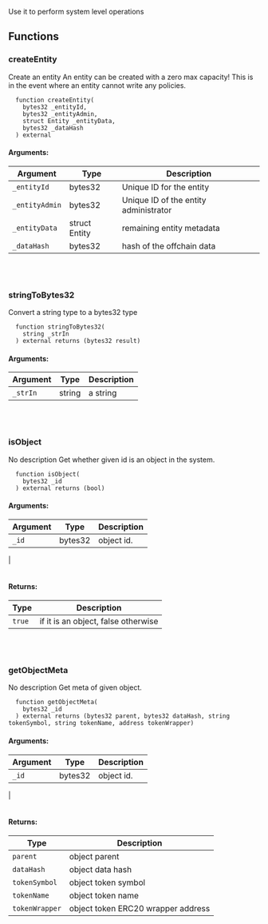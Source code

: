 Use it to perform system level operations
## Functions
### createEntity
Create an entity
An entity can be created with a zero max capacity! This is in the event where an entity cannot write any policies.
```solidity
  function createEntity(
    bytes32 _entityId,
    bytes32 _entityAdmin,
    struct Entity _entityData,
    bytes32 _dataHash
  ) external
```
#### Arguments:
| Argument | Type | Description |
| --- | --- | --- |
|`_entityId` | bytes32 | Unique ID for the entity
|`_entityAdmin` | bytes32 | Unique ID of the entity administrator
|`_entityData` | struct Entity | remaining entity metadata
|`_dataHash` | bytes32 | hash of the offchain data|
<br></br>
### stringToBytes32
Convert a string type to a bytes32 type
```solidity
  function stringToBytes32(
    string _strIn
  ) external returns (bytes32 result)
```
#### Arguments:
| Argument | Type | Description |
| --- | --- | --- |
|`_strIn` | string | a string|
<br></br>
### isObject
No description
Get whether given id is an object in the system.
```solidity
  function isObject(
    bytes32 _id
  ) external returns (bool)
```
#### Arguments:
| Argument | Type | Description |
| --- | --- | --- |
|`_id` | bytes32 | object id.
|
<br></br>
#### Returns:
| Type | Description |
| --- | --- |
|`true` | if it is an object, false otherwise|
<br></br>
### getObjectMeta
No description
Get meta of given object.
```solidity
  function getObjectMeta(
    bytes32 _id
  ) external returns (bytes32 parent, bytes32 dataHash, string tokenSymbol, string tokenName, address tokenWrapper)
```
#### Arguments:
| Argument | Type | Description |
| --- | --- | --- |
|`_id` | bytes32 | object id.
|
<br></br>
#### Returns:
| Type | Description |
| --- | --- |
|`parent` | object parent
|`dataHash` | object data hash
|`tokenSymbol` | object token symbol
|`tokenName` | object token name
|`tokenWrapper` | object token ERC20 wrapper address|
<br></br>
